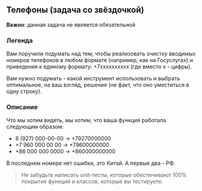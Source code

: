 ## **Телефоны** (задача со звёздочкой)
**Важно**: данная задача не является обязательной

### **Легенда**
Вам поручили подумать над тем, чтобы реализовать очистку вводимых номеров телефонов в любом формате (например, как на Госуслугах) и приведения к единому формату: +7xxxxxxxxxx (где вместо x - цифры).

Вам нужно подумать - какой инструмент использовать и выбрать оптимальное, на ваш взгляд, решение (не факт, что оно уместиться в одну строку).

### **Описание**
Что мы хотим видеть, мы хотим, что ваша функция работала следующим образом:

* 8 (927) 000-00-00 -> +79270000000
* +7 960 000 00 00 -> +79600000000
* +86 000 000 0000 -> +860000000000
  
В последнем номере нет ошибки, это Китай. А первые два - РФ.

>Не забудьте написать unit-тесты, которые обеспечивают 100% покрытие функций и классов, которые вы тестируете.